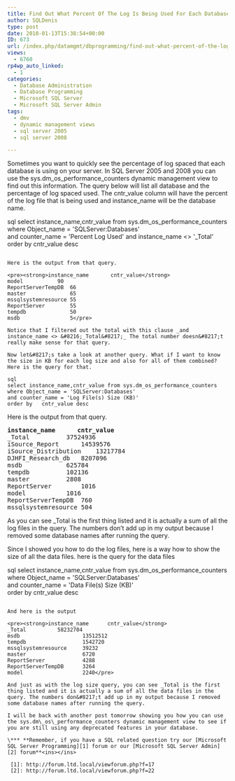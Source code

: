 ```yaml
---
title: Find Out What Percent Of The Log Is Being Used For Each Database In SQL Server 2005 and 2008
author: SQLDenis
type: post
date: 2010-01-13T15:38:54+00:00
ID: 673
url: /index.php/datamgmt/dbprogramming/find-out-what-percent-of-the-log-is-bein-2008/
views:
  - 6760
rp4wp_auto_linked:
  - 1
categories:
  - Database Administration
  - Database Programming
  - Microsoft SQL Server
  - Microsoft SQL Server Admin
tags:
  - dmv
  - dynamic management views
  - sql server 2005
  - sql server 2008

---
```

Sometimes you want to quickly see the percentage of log spaced that each database is using on your server. In SQL Server 2005 and 2008 you can use the sys.dm\_os\_performance\_counters dynamic management view to find out this information. The query below will list all database and the percentage of log spaced used. The cntr\_value column will have the percent of the log file that is being used and instance_name will be the database name.

sql
select instance_name,cntr_value from sys.dm_os_performance_counters
where Object_name = 'SQLServer:Databases'   
and counter_name = 'Percent Log Used' 
and instance_name <> '_Total'                                                                                                                          
order by   cntr_value desc  
```

Here is the output from that query.

<pre><strong>instance_name       cntr_value</strong>
model		    90
ReportServerTempDB  66
master              65
mssqlsystemresource 55
ReportServer        55
tempdb              50
msdb                5</pre>

Notice that I filtered out the total with this clause _and instance_name <> &#8216;_Total&#8217;_ The total number doesn&#8217;t really make sense for that query. 

Now let&#8217;s take a look at another query. What if I want to know the size in KB for each log size and also for all of them combined? Here is the query for that.

sql
select instance_name,cntr_value from sys.dm_os_performance_counters
where Object_name = 'SQLServer:Databases'   
and counter_name = 'Log File(s) Size (KB)'   
order by   cntr_value desc 
```

Here is the output from that query.

<pre><strong>instance_name		cntr_value</strong>
_Total			37524936
iSource_Report		14539576
iSource_Distribution	13217784
DJHFI_Research_db	8207096
msdb			625784
tempdb			102136
master			2808
ReportServer		1016
model			1016
ReportServerTempDB	760
mssqlsystemresource	504</pre>

As you can see _Total is the first thing listed and it is actually a sum of all the log files in the query. The numbers don&#8217;t add up in my output because I removed some database names after running the query.

Since I showed you how to do the log files, here is a way how to show the size of all the data files. here is the query for the data files

sql
select instance_name,cntr_value from sys.dm_os_performance_counters
where Object_name = 'SQLServer:Databases'   
and counter_name = 'Data File(s) Size (KB)'   
order by   cntr_value desc 
```

And here is the output

<pre><strong>instance_name		cntr_value</strong>
_Total			58232704
msdb                    13512512
tempdb                  1542720
mssqlsystemresource     39232
master                  6720
ReportServer            4288
ReportServerTempDB      3264
model                   2240</pre>

And just as with the log size query, you can see _Total is the first thing listed and it is actually a sum of all the data files in the query. The numbers don&#8217;t add up in my output because I removed some database names after running the query.

I will be back with another post tomorrow showing you how you can use the sys.dm\_os\_performance_counters dynamic management view to see if you are still using any deprecated features in your database.

\*** **Remember, if you have a SQL related question try our [Microsoft SQL Server Programming][1] forum or our [Microsoft SQL Server Admin][2] forum**<ins></ins>

 [1]: http://forum.ltd.local/viewforum.php?f=17
 [2]: http://forum.ltd.local/viewforum.php?f=22